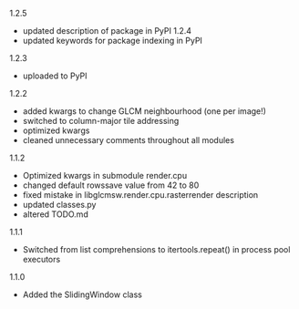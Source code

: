 1.2.5
- updated description of package in PyPI
1.2.4
- updated keywords for package indexing in PyPI

1.2.3
- uploaded to PyPI

1.2.2
- added kwargs to change GLCM neighbourhood (one per image!)
- switched to column-major tile addressing
- optimized kwargs
- cleaned unnecessary comments throughout all modules

1.1.2
- Optimized kwargs in submodule render.cpu
- changed default rowssave value from 42 to 80
- fixed mistake in libglcmsw.render.cpu.rasterrender description
- updated classes.py
- altered TODO.md

1.1.1
- Switched from list comprehensions to itertools.repeat() in process pool executors

1.1.0
- Added the SlidingWindow class